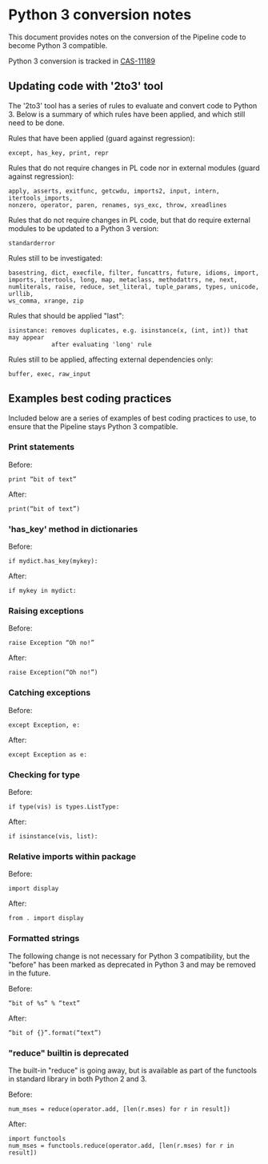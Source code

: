 # Python 3 conversion notes

This document provides notes on the conversion of the Pipeline code to become
Python 3 compatible.

Python 3 conversion is tracked in 
[CAS-11189](https://open-jira.nrao.edu/browse/CAS-11189)


## Updating code with '2to3' tool

The '2to3' tool has a series of rules to evaluate and convert code to Python 3. 
Below is a summary of which rules have been applied, and which still need to be done.

Rules that have been applied (guard against regression):

```
except, has_key, print, repr
```

Rules that do not require changes in PL code nor in external modules (guard
against regression):

```
apply, asserts, exitfunc, getcwdu, imports2, input, intern, itertools_imports,
nonzero, operator, paren, renames, sys_exc, throw, xreadlines
```

Rules that do not require changes in PL code, but that do require external
modules to be updated to a Python 3 version:

```
standarderror
```

Rules still to be investigated:

```
basestring, dict, execfile, filter, funcattrs, future, idioms, import,
imports, itertools, long, map, metaclass, methodattrs, ne, next,
numliterals, raise, reduce, set_literal, tuple_params, types, unicode, urllib,
ws_comma, xrange, zip
```

Rules that should be applied "last":

```
isinstance: removes duplicates, e.g. isinstance(x, (int, int)) that may appear
            after evaluating 'long' rule
```

Rules still to be applied, affecting external dependencies only:

```
buffer, exec, raw_input
```


## Examples best coding practices
Included below are a series of examples of best coding practices to use, to
ensure that the Pipeline stays Python 3 compatible.


### Print statements
Before:
```
print “bit of text”
```
After:
```
print(“bit of text”)
```

### 'has_key' method in dictionaries
Before:
```
if mydict.has_key(mykey):
```
After:
```
if mykey in mydict:
```

### Raising exceptions
Before:
```
raise Exception “Oh no!”
```
After:
```
raise Exception(“Oh no!”)
```

### Catching exceptions
Before:
```
except Exception, e:
```
After:
```
except Exception as e:
```

### Checking for type

Before:
```
if type(vis) is types.ListType:
```
After:
```
if isinstance(vis, list):
```

### Relative imports within package
Before:
```
import display
```
After:
```
from . import display
```

### Formatted strings
The following change is not necessary for Python 3 compatibility, 
but the "before" has been marked as deprecated in Python 3 and 
may be removed in the future.

Before:
```
“bit of %s” % “text”
```
After:
```
“bit of {}”.format(“text”)
```

### "reduce" builtin is deprecated
The built-in "reduce" is going away, but is available as part of the
functools in standard library in both Python 2 and 3.

Before:
```
num_mses = reduce(operator.add, [len(r.mses) for r in result])
```
After:
```
import functools
num_mses = functools.reduce(operator.add, [len(r.mses) for r in result])
```
